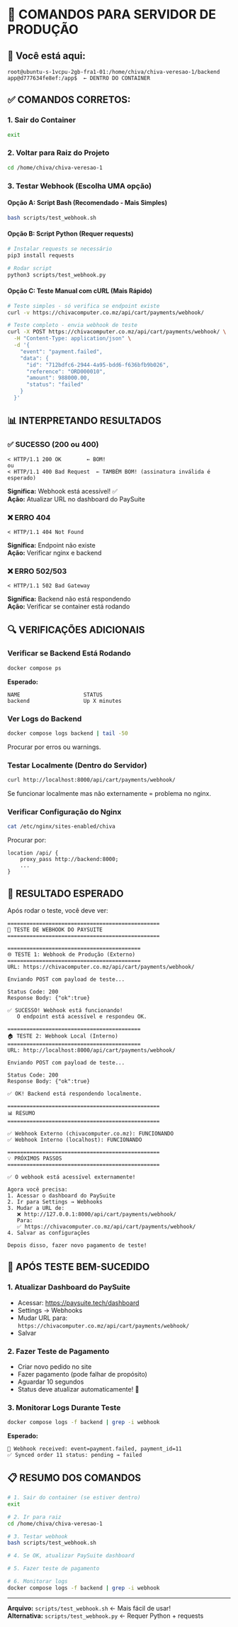 # 🔧 COMANDOS PARA SERVIDOR DE PRODUÇÃO

## 📍 Você está aqui:
```
root@ubuntu-s-1vcpu-2gb-fra1-01:/home/chiva/chiva-veresao-1/backend
app@d777634fe8ef:/app$  ← DENTRO DO CONTAINER
```

## ✅ COMANDOS CORRETOS:

### 1. Sair do Container
```bash
exit
```

### 2. Voltar para Raiz do Projeto
```bash
cd /home/chiva/chiva-veresao-1
```

### 3. Testar Webhook (Escolha UMA opção)

#### Opção A: Script Bash (Recomendado - Mais Simples)
```bash
bash scripts/test_webhook.sh
```

#### Opção B: Script Python (Requer requests)
```bash
# Instalar requests se necessário
pip3 install requests

# Rodar script
python3 scripts/test_webhook.py
```

#### Opção C: Teste Manual com cURL (Mais Rápido)
```bash
# Teste simples - só verifica se endpoint existe
curl -v https://chivacomputer.co.mz/api/cart/payments/webhook/

# Teste completo - envia webhook de teste
curl -X POST https://chivacomputer.co.mz/api/cart/payments/webhook/ \
  -H "Content-Type: application/json" \
  -d '{
    "event": "payment.failed",
    "data": {
      "id": "712bdfc6-2944-4a95-bdd6-f636bfb9b026",
      "reference": "ORD000010",
      "amount": 988000.00,
      "status": "failed"
    }
  }'
```

## 📊 INTERPRETANDO RESULTADOS

### ✅ SUCESSO (200 ou 400)
```
< HTTP/1.1 200 OK        ← BOM!
ou
< HTTP/1.1 400 Bad Request  ← TAMBÉM BOM! (assinatura inválida é esperado)
```

**Significa:** Webhook está acessível! ✅  
**Ação:** Atualizar URL no dashboard do PaySuite

### ❌ ERRO 404
```
< HTTP/1.1 404 Not Found
```

**Significa:** Endpoint não existe  
**Ação:** Verificar nginx e backend

### ❌ ERRO 502/503
```
< HTTP/1.1 502 Bad Gateway
```

**Significa:** Backend não está respondendo  
**Ação:** Verificar se container está rodando

## 🔍 VERIFICAÇÕES ADICIONAIS

### Verificar se Backend Está Rodando
```bash
docker compose ps
```

**Esperado:**
```
NAME                    STATUS
backend                 Up X minutes
```

### Ver Logs do Backend
```bash
docker compose logs backend | tail -50
```

Procurar por erros ou warnings.

### Testar Localmente (Dentro do Servidor)
```bash
curl http://localhost:8000/api/cart/payments/webhook/
```

Se funcionar localmente mas não externamente = problema no nginx.

### Verificar Configuração do Nginx
```bash
cat /etc/nginx/sites-enabled/chiva
```

Procurar por:
```nginx
location /api/ {
    proxy_pass http://backend:8000;
    ...
}
```

## 🎯 RESULTADO ESPERADO

Após rodar o teste, você deve ver:

```
================================================
🧪 TESTE DE WEBHOOK DO PAYSUITE
================================================

==========================================
🌐 TESTE 1: Webhook de Produção (Externo)
==========================================
URL: https://chivacomputer.co.mz/api/cart/payments/webhook/

Enviando POST com payload de teste...

Status Code: 200
Response Body: {"ok":true}

✅ SUCESSO! Webhook está funcionando!
   O endpoint está acessível e respondeu OK.

==========================================
🏠 TESTE 2: Webhook Local (Interno)
==========================================
URL: http://localhost:8000/api/cart/payments/webhook/

Enviando POST com payload de teste...

Status Code: 200
Response Body: {"ok":true}

✅ OK! Backend está respondendo localmente.

================================================
📊 RESUMO
================================================

✅ Webhook Externo (chivacomputer.co.mz): FUNCIONANDO
✅ Webhook Interno (localhost): FUNCIONANDO

================================================
💡 PRÓXIMOS PASSOS
================================================

✅ O webhook está acessível externamente!

Agora você precisa:
1. Acessar o dashboard do PaySuite
2. Ir para Settings → Webhooks
3. Mudar a URL de:
   ❌ http://127.0.0.1:8000/api/cart/payments/webhook/
   Para:
   ✅ https://chivacomputer.co.mz/api/cart/payments/webhook/
4. Salvar as configurações

Depois disso, fazer novo pagamento de teste!
```

## 🚀 APÓS TESTE BEM-SUCEDIDO

### 1. Atualizar Dashboard do PaySuite
- Acessar: https://paysuite.tech/dashboard
- Settings → Webhooks
- Mudar URL para: `https://chivacomputer.co.mz/api/cart/payments/webhook/`
- Salvar

### 2. Fazer Teste de Pagamento
- Criar novo pedido no site
- Fazer pagamento (pode falhar de propósito)
- Aguardar 10 segundos
- Status deve atualizar automaticamente! 🎉

### 3. Monitorar Logs Durante Teste
```bash
docker compose logs -f backend | grep -i webhook
```

**Esperado:**
```
🔔 Webhook received: event=payment.failed, payment_id=11
✅ Synced order 11 status: pending → failed
```

## 📋 RESUMO DOS COMANDOS

```bash
# 1. Sair do container (se estiver dentro)
exit

# 2. Ir para raiz
cd /home/chiva/chiva-veresao-1

# 3. Testar webhook
bash scripts/test_webhook.sh

# 4. Se OK, atualizar PaySuite dashboard

# 5. Fazer teste de pagamento

# 6. Monitorar logs
docker compose logs -f backend | grep -i webhook
```

---

**Arquivo:** `scripts/test_webhook.sh` ← Mais fácil de usar!  
**Alternativa:** `scripts/test_webhook.py` ← Requer Python + requests

